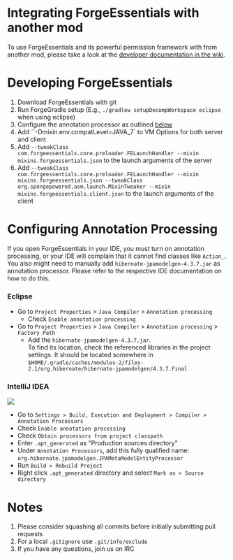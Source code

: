 # Integrating ForgeEssentials with another mod
To use ForgeEssentials and its powerful permission framework with from another mod, please take a look at the [developer documentation in the wiki](https://github.com/ForgeEssentials/ForgeEssentials/wiki/Developer-documentation).

# Developing ForgeEssentials
1. Download ForgeEssentials with git
2. Run ForgeGradle setup
  (E.g., `./gradlew setupDecompWorkspace eclipse` when using eclipse)
3. Configure the annotation processor as outlined [below](#Configuring-Annotation-Processing)
4. Add ``-Dmixin.env.compatLevel=JAVA_7` to VM Options for both server and client
5. Add `--tweakClass com.forgeessentials.core.preloader.FELaunchHandler --mixin mixins.forgeessentials.json` to the launch arguments of the server
6. Add `--tweakClass com.forgeessentials.core.preloader.FELaunchHandler --mixin mixins.forgeessentials.json --tweakClass org.spongepowered.asm.launch.MixinTweaker --mixin mixins.forgeessentials.client.json` to the launch arguments of the client

# Configuring Annotation Processing
If you open ForgeEssentials in your IDE, you must turn on annotation processing, or your IDE will complain that it cannot find classes like `Action_`. You also might need to manually add `hibernate-jpamodelgen-4.3.7.jar` as annotation processor. Please refer to the respective IDE documentation on how to do this.

### Eclipse
- Go to `Project Properties` > `Java Compiler` > `Annotation processing`
  - Check `Enable annotation processing`
- Go to `Project Properties` > `Java Compiler` > `Annotation processing` > `Factory Path`
  - Add the `hibernate-jpamodelgen-4.3.7.jar`.  
    To find its location, check the referenced libraries in the project settings. It should be located somewhere in  
    `$HOME/.gradle/caches/modules-2/files-2.1/org.hibernate/hibernate-jpamodelgen/4.3.7.Final`

### IntelliJ IDEA
![](http://files.forgeessentials.com/Idea_apt_settings.jpg)
- Go to `Settings > Build, Execution and Deployment > Compiler > Annotation Processors`
 - Check `Enable annotation processing`
 - Check `Obtain processors from project classpath`
 - Enter `.apt_generated` as "Production sources directory"
 - Under `Annotation Processors`, add this fully qualified name: `org.hibernate.jpamodelgen.JPAMetaModelEntityProcessor`
 - Run `Build > Rebuild Project`
 - Right click `.apt_generated` directory and select `Mark as > Source directory`

# Notes
1. Please consider squashing all commits before initially submitting pull requests
2. For a local `.gitignore` use `.git/info/exclude`
3. If you have any questions, join us on IRC
